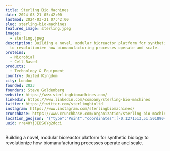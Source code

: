```yaml
---
title: Sterling Bio Machines
date: 2024-03-21 05:42:00
lastmod: 2024-03-21 07:42:00
slug: sterling-bio-machines
featured_image: sterling.jpeg
images:
  - sterling.jpeg
description: Building a novel, modular bioreactor platform for synthetic biology
  to revolutionize how biomanufacturing processes operate and scale.
proteins:
  - Microbial
  - Cell-Based
products:
  - Technology & Equipment
country: United Kingdom
city: London
founded: 2023
founders: Steve Goldenberg
website: https://www.sterlingbiomachines.com/
linkedin: https://www.linkedin.com/company/sterling-bio-machines
twitter: https://twitter.com/sterlingbioltd
instagram: https://www.instagram.com/sterlingbiomachines/
crunchbase: https://www.crunchbase.com/organization/sterling-bio-machines
location_geojson: '{"type":"Point","coordinates":[-0.1271513,51.5018904]}'
uuid: rre48YjJEBSOYg2dqci
---
```

Building a novel, modular bioreactor platform for synthetic biology to revolutionize how biomanufacturing processes operate and scale.
